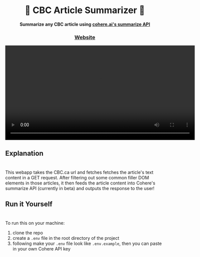 <div align="center">
  <h1>🍁 CBC Article Summarizer 📰</h1>
  <p>
    <strong>Summarize any CBC article using <a href="https://cohere.ai/" target="_blank" rel="noreferrer">cohere.ai's summarize API</a></strong>
  </p>

   <h3>
    <a target="_blank" rel="noopener noreferrer" href="TODO">Website</a>
  </h3>

<video src="static/demo.webm" height=300 />
  <!-- <img src="static/screenshot.jpg" alt="screenshot"> -->

</div>

## Explanation

#

This webapp takes the CBC.ca url and fetches fetches the article's text content in a GET request. After filtering out some common filler DOM elements in those articles, it then feeds the article content into Cohere's summarize API (currently in beta) and outputs the response to the user!

## Run it Yourself
# 
To run this on your machine:
1. clone the repo
2. create a `.env` file in the root directory of the project
3. following make your `.env` file look like `.env.example`, then you can paste in your own Cohere API key
